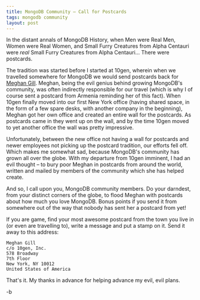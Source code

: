 ```yaml
---
title: MongoDB Community – Call for Postcards
tags: mongodb community
layout: post 
---
```

In the distant annals of MongoDB History, when Men were Real Men, Women were Real Women, and Small Furry Creatures from Alpha Centauri were *real* Small Furry Creatures from Alpha Centauri... There were postcards.

The tradition was started before I started at 10gen, wherein when we travelled somewhere for MongoDB we would send postcards back for [Meghan Gill](http://twitter.com/meghanpgill).  Meghan, being the evil genius behind growing MongoDB's community, was often indirectly responsible for our travel (which is why I of course sent a postcard from Armenia reminding her of this fact). When 10gen finally moved into our first New York office (having shared space, in the form of a few spare desks, with another company in the beginning), Meghan got her own office and created an entire wall for the postcards.  As postcards came in they went up on the wall, and by the time 10gen moved to yet another office the wall was pretty impressive.

Unfortunately, between the new office not having a wall for postcards and newer employees not picking up the postcard tradition, our efforts fell off. Which makes me somewhat sad, because MongoDB's community has grown all over the globe. With my departure from 10gen imminent, I had an evil thought – to bury poor Meghan in postcards from around the world, written and mailed by members of the community which she has helped create. 

And so, I call upon you, MongoDB community members. Do your darndest, from your distinct corners of the globe, to flood Meghan with postcards about how much you love MongoDB. Bonus points if you send it from somewhere out of the way that nobody has sent her a postcard from yet!

If you are game, find your most awesome postcard from the town you live in (or even are travelling to), write a message and put a stamp on it.  Send it away to this address:

	Meghan Gill
	c/o 10gen, Inc.
	578 Broadway
	7th Floor 
	New York, NY 10012
	United States of America

That's it. My thanks in advance for helping advance my evil, evil plans.

-b
